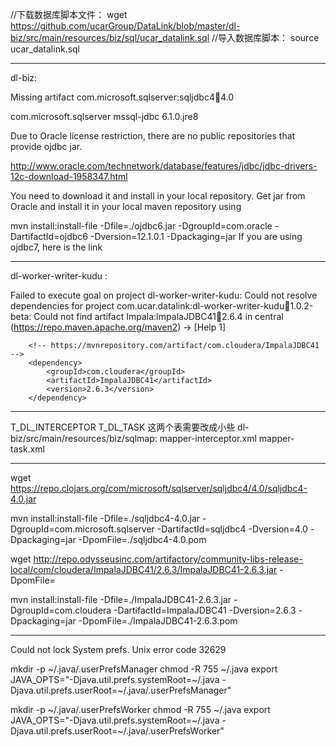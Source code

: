//下载数据库脚本文件：
wget https://github.com/ucarGroup/DataLink/blob/master/dl-biz/src/main/resources/biz/sql/ucar_datalink.sql
//导入数据库脚本：
source ucar_datalink.sql

---
dl-biz:


Missing artifact com.microsoft.sqlserver:sqljdbc4:jar:4.0

<!-- https://mvnrepository.com/artifact/com.microsoft.sqlserver/mssql-jdbc -->
<dependency>
    <groupId>com.microsoft.sqlserver</groupId>
    <artifactId>mssql-jdbc</artifactId>
    <version>6.1.0.jre8</version>
</dependency>





Due to Oracle license restriction, there are no public repositories that provide ojdbc jar.


http://www.oracle.com/technetwork/database/features/jdbc/jdbc-drivers-12c-download-1958347.html


You need to download it and install in your local repository. Get jar from Oracle and install it in your local maven repository using


mvn install:install-file -Dfile=./ojdbc6.jar -DgroupId=com.oracle -DartifactId=ojdbc6 -Dversion=12.1.0.1 -Dpackaging=jar
If you are using ojdbc7, here is the link



---

dl-worker-writer-kudu :

Failed to execute goal on project dl-worker-writer-kudu: Could not resolve dependencies for project com.ucar.datalink:dl-worker-writer-kudu:jar:1.0.2-beta: Could not find artifact Impala:ImpalaJDBC41:jar:2.6.4 in central (https://repo.maven.apache.org/maven2) -> [Help 1]

        <!-- https://mvnrepository.com/artifact/com.cloudera/ImpalaJDBC41 -->
        <dependency>
            <groupId>com.cloudera</groupId>
            <artifactId>ImpalaJDBC41</artifactId>
            <version>2.6.3</version>
        </dependency>



---

T_DL_INTERCEPTOR
T_DL_TASK
这两个表需要改成小些
dl-biz/src/main/resources/biz/sqlmap:
mapper-interceptor.xml
mapper-task.xml



---
wget https://repo.clojars.org/com/microsoft/sqlserver/sqljdbc4/4.0/sqljdbc4-4.0.jar

mvn install:install-file -Dfile=./sqljdbc4-4.0.jar -DgroupId=com.microsoft.sqlserver -DartifactId=sqljdbc4 -Dversion=4.0 -Dpackaging=jar -DpomFile=./sqljdbc4-4.0.pom


wget http://repo.odysseusinc.com/artifactory/community-libs-release-local/com/cloudera/ImpalaJDBC41/2.6.3/ImpalaJDBC41-2.6.3.jar -DpomFile=

mvn install:install-file -Dfile=./ImpalaJDBC41-2.6.3.jar -DgroupId=com.cloudera -DartifactId=ImpalaJDBC41 -Dversion=2.6.3 -Dpackaging=jar -DpomFile=./ImpalaJDBC41-2.6.3.pom




---
Could not lock System prefs. Unix error code 32629

mkdir -p ~/.java/.userPrefsManager
chmod -R 755 ~/.java
export JAVA_OPTS="-Djava.util.prefs.systemRoot=~/.java -Djava.util.prefs.userRoot=~/.java/.userPrefsManager"



mkdir -p ~/.java/.userPrefsWorker
chmod -R 755 ~/.java
export JAVA_OPTS="-Djava.util.prefs.systemRoot=~/.java -Djava.util.prefs.userRoot=~/.java/.userPrefsWorker"

